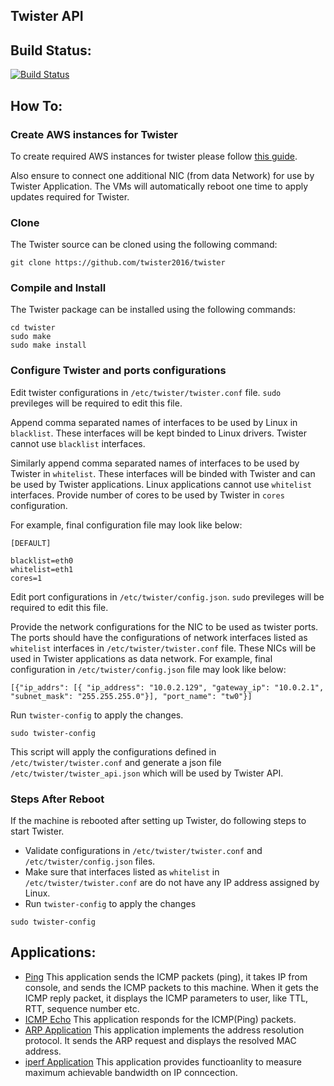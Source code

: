 ## Twister API

## Build Status:
[![Build Status](https://travis-ci.org/twister2016/twister.png)](https://travis-ci.org/twister2016/twister)

## How To:
### Create AWS instances for Twister

To create required AWS instances for twister please follow [this guide](/documentation/Twister_AWS.md).

Also ensure to connect one additional NIC (from data Network) for use by Twister Application. The VMs will automatically reboot one time to apply updates required for Twister.

### Clone
The Twister source can be cloned using the following command:

```
git clone https://github.com/twister2016/twister
```

### Compile and Install
The Twister package can be installed using the following commands:

```
cd twister
sudo make
sudo make install
```
### Configure Twister and ports configurations

Edit  twister configurations in `/etc/twister/twister.conf` file. `sudo` previleges will be required to edit this file.

Append comma separated names of interfaces to be used by Linux in `blacklist`. These interfaces will be kept binded to Linux drivers. Twister cannot use `blacklist` interfaces.

Similarly append comma separated names of interfaces to be used by Twister in `whitelist`. These interfaces will be binded with Twister and can be used by Twister applications. Linux applications cannot use `whitelist` interfaces.
Provide number of cores to be used by Twister in `cores` configuration. 

For example, final configuration file may look like below:
```
[DEFAULT]

blacklist=eth0
whitelist=eth1
cores=1
```
Edit port configurations in `/etc/twister/config.json`. `sudo` previleges will be required to edit this file.

Provide the network configurations for the NIC to be used as twister ports. The ports should have the configurations of network interfaces listed as `whitelist` interfaces in `/etc/twister/twister.conf` file. These NICs will be used in Twister applications as data network.
For example, final configuration in `/etc/twister/config.json` file may look like below:
```
[{"ip_addrs": [{ "ip_address": "10.0.2.129", "gateway_ip": "10.0.2.1", "subnet_mask": "255.255.255.0"}], "port_name": "tw0"}]
```

Run `twister-config`  to apply the changes.
```
sudo twister-config
```
This script will apply the configurations defined in `/etc/twister/twister.conf` and generate a json file `/etc/twister/twister_api.json` which will be used by Twister API.

### Steps After Reboot
If the machine is rebooted after setting up Twister, do following steps to start Twister.
- Validate configurations in `/etc/twister/twister.conf` and `/etc/twister/config.json` files.
- Make sure that interfaces listed as `whitelist` in `/etc/twister/twister.conf` are do not have any IP address assigned by Linux.
- Run `twister-config` to apply the changes
```
sudo twister-config
```

## Applications:
- [Ping](documentation/example_applications.md#twping) This application sends the ICMP packets (ping), it takes IP from console, and sends the ICMP packets to this machine. When it gets the ICMP reply packet, it displays the ICMP parameters to user, like TTL, RTT, sequence number etc.
- [ICMP Echo](documentation/example_applications.md#twicmpecho) This application responds for the ICMP(Ping) packets.
- [ARP Application](/documentation/example_applications.md#twarp) This application implements the address resolution protocol. It sends the ARP request and displays the resolved MAC address.
- [iperf Application](documentation/example_applications.md#twiperf) This application provides functioanlity to measure maximum achievable bandwidth on IP conncection.




